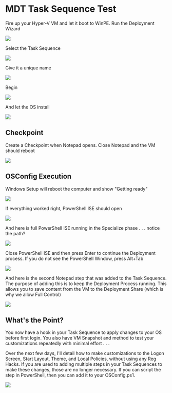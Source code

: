 # MDT Task Sequence Test

Fire up your Hyper-V VM and let it boot to WinPE. Run the Deployment Wizard

![](../../.gitbook/assets/2018-08-07_1-25-19.png)

Select the Task Sequence

![](../../.gitbook/assets/2018-08-07_1-33-38.png)

Give it a unique name

![](../../.gitbook/assets/2018-08-07_1-34-09.png)

Begin

![](../../.gitbook/assets/2018-08-07_1-34-40.png)

And let the OS install

![](../../.gitbook/assets/2018-08-07_1-36-54.png)

## Checkpoint

Create a Checkpoint when Notepad opens. Close Notepad and the VM should reboot

![](../../.gitbook/assets/2018-08-07_1-37-53.png)

## OSConfig Execution

Windows Setup will reboot the computer and show "Getting ready"

![](../../.gitbook/assets/2018-08-07_1-40-13.png)

If everything worked right, PowerShell ISE should open

![](../../.gitbook/assets/2018-08-07_1-48-53.png)

And here is full PowerShell ISE running in the Specialize phase . . . notice the path?

![](../../.gitbook/assets/2018-08-07_1-49-16.png)

Close PowerShell ISE and then press Enter to continue the Deployment process. If you do not see the PowerShell Window, press Alt+Tab

![](../../.gitbook/assets/2018-08-07_2-06-12.png)

And here is the second Notepad step that was added to the Task Sequence. The purpose of adding this is to keep the Deployment Process running. This allows you to save content from the VM to the Deployment Share \(which is why we allow Full Control\)

![](../../.gitbook/assets/2018-08-07_2-12-26.png)

## What's the Point?

You now have a hook in your Task Sequence to apply changes to your OS before first login. You also have VM Snapshot and method to test your customizations repeatedly with minimal effort . . .

Over the next few days, I'll detail how to make customizations to the Logon Screen, Start Layout, Theme, and Local Policies, without using any Reg Hacks. If you are used to adding multiple steps in your Task Sequences to make these changes, those are no longer necessary. If you can script the step in PowerShell, then you can add it to your OSConfig.ps1.

![](../../.gitbook/assets/2018-08-07_2-03-08.png)

